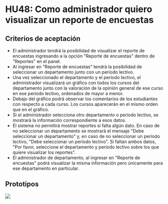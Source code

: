 # HU48: Como administrador quiero visualizar un reporte de encuestas

## Criterios de aceptación
- El administrador tendrá la posibilidad de visualizar el reporte de encuestas ingresando a la opción "Reporte de encuestas" dentro de "Reportes" en el panel. 
- Al ingresar en "Reporte de encuestas" tendrá la posibilidad de seleccionar un departamento junto con un período lectivo.
- Una vez seleccionado el departamento y el período lectivo, el administrador visualizará un gráfico con todos los cursos del departamento junto con la valoración de la opinión general de ese curso en ese período lectivo, ordenados de mayor a menor. 
- Debajo del gráfico podrá observar los comentarios de los estudiantes con respecto a cada curso. Los cursos aparecerán en el mismo orden que en el gráfico. 
- Si el administrador selecciona otro departamento o período lectivo, se mostrará la información correspondiente a esos datos.
- El sistema no permitirá mostrar reportes si falta algún dato. En caso de no seleccionar un departamento se mostrará el mensaje "Debe seleccionar un departamento" y, en caso de no seleccionar un período lectivo, "Debe seleccionar un período lectivo". Si faltan ambos datos, "Por favor, seleccione el departamento y período lectivo sobre los que quiere visualizar los reportes".
- El administrador de departamento, al ingresar en "Reporte de encuestas" podrá visualizar la misma información pero únicamente para ese departamento en particular.

## Prototipos
![](./prototipos/administrador-v2/reporte_encuestas.png)